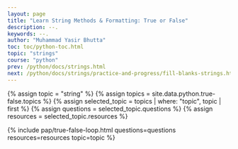 ```yaml
---
layout: page
title: "Learn String Methods & Formatting: True or False"
description: --.
keywords: --.
author: "Muhammad Yasir Bhutta"
toc: toc/python-toc.html
topic: "strings"
course: "python"
prev: /python/docs/strings.html
next: /python/docs/strings/practice-and-progress/fill-blanks-strings.html
---
```


{% assign topic = "string" %}
{% assign topics = site.data.python.true-false.topics %}
{% assign selected_topic = topics | where: "topic", topic | first %}
{% assign questions = selected_topic.questions %}
{% assign resources = selected_topic.resources %}

{% include pap/true-false-loop.html questions=questions resources=resources topic=topic %}